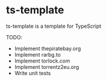 # ts-template
ts-template is a template for TypeScript

TODO:
- Implement thepiratebay.org
- Implement rarbg.to
- Implement torlock.com
- Implement torrentz2eu.org
- Write unit tests
